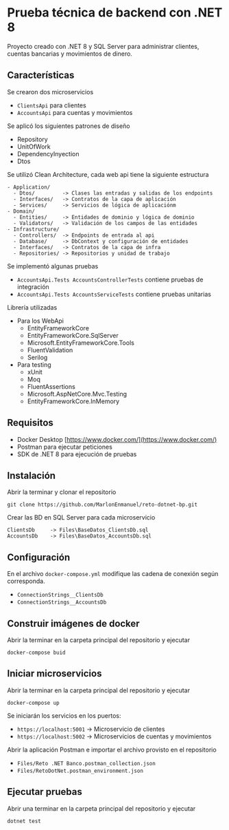 # Prueba técnica de backend con .NET 8
Proyecto creado con .NET 8 y SQL Server para administrar clientes, cuentas bancarias y movimientos de dinero.

## Características

Se crearon dos microservicios
- `ClientsApi` para clientes
- `AccountsApi` para cuentas y movimientos
  
Se aplicó los siguientes patrones de diseño
- Repository
- UnitOfWork
- DependencyInyection
- Dtos

Se utilizó Clean Architecture, cada web api tiene la siguiente estructura
```
- Application/
  - Dtos/         -> Clases las entradas y salidas de los endpoints
  - Interfaces/   -> Contratos de la capa de aplicación
  - Services/     -> Servicios de lógica de aplicaciónm
- Domain/
  - Entities/     -> Entidades de dominio y lógica de dominio
  - Validators/   -> Validación de los campos de las entidades
- Infrastructure/
  - Controllers/  -> Endpoints de entrada al api
  - Database/     -> DbContext y configuración de entidades
  - Interfaces/   -> Contratos de la capa de infra
  - Repositories/ -> Repositorios y unidad de trabajo
```

Se implementó algunas pruebas
- `AccountsApi.Tests AccountsControllerTests` contiene pruebas de integración
- `AccountsApi.Tests AccountsServiceTests` contiene pruebas unitarias

Librería utilizadas
- Para los WebApi
  - EntityFrameworkCore
  - EntityFrameworkCore.SqlServer
  - Microsoft.EntityFrameworkCore.Tools
  - FluentValidation
  - Serilog
- Para testing
  - xUnit
  - Moq
  - FluentAssertions
  - Microsoft.AspNetCore.Mvc.Testing
  - EntityFrameworkCore.InMemory

## Requisitos
- Docker Desktop [https://www.docker.com/](https://www.docker.com/)
- Postman para ejecutar peticiones
- SDK de .NET 8 para ejecución de pruebas

## Instalación
Abrir la terminar y clonar el repositorio
```
git clone https://github.com/MarlonEnmanuel/reto-dotnet-bp.git
```

Crear las BD en SQL Server para cada microservicio
  ```
  ClientsDb     -> Files\BaseDatos_ClientsDb.sql
  AccountsDb    -> Files\BaseDatos_AccountsDb.sql
  ```

## Configuración
En el archivo `docker-compose.yml` modifique las cadena de conexión según corresponda.
- `ConnectionStrings__ClientsDb`
- `ConnectionStrings__AccountsDb`


## Construir imágenes de docker
Abrir la terminar en la carpeta principal del repositorio y ejecutar
```
docker-compose buid
```

## Iniciar microservicios
Abrir la terminar en la carpeta principal del repositorio y ejecutar
```
docker-compose up
```

Se iniciarán los servicios en los puertos:
- `https://localhost:5001` -> Microservicio de clientes
- `https://localhost:5002` -> Microservicios de cuentas y movimientos


Abrir la aplicación Postman e importar el archivo provisto en el repositorio
- `Files/Reto .NET Banco.postman_collection.json`
- `Files/RetoDotNet.postman_environment.json`


## Ejecutar pruebas
Abrir una terminar en la carpeta principal del repositorio y ejecutar
```
dotnet test
```
